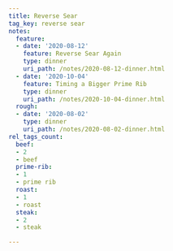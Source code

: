 ```yaml
---
title: Reverse Sear
tag_key: reverse sear
notes:
  feature:
  - date: '2020-08-12'
    feature: Reverse Sear Again
    type: dinner
    uri_path: /notes/2020-08-12-dinner.html
  - date: '2020-10-04'
    feature: Timing a Bigger Prime Rib
    type: dinner
    uri_path: /notes/2020-10-04-dinner.html
  rough:
  - date: '2020-08-02'
    type: dinner
    uri_path: /notes/2020-08-02-dinner.html
rel_tags_count:
  beef:
  - 2
  - beef
  prime-rib:
  - 1
  - prime rib
  roast:
  - 1
  - roast
  steak:
  - 2
  - steak

---
```


